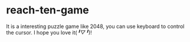 # reach-ten-game
It is a interesting puzzle game like 2048, you can use keyboard to control the cursor. I hope you love it(*╹▽╹*)! 
